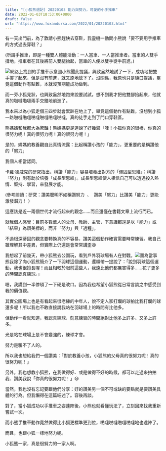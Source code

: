 ```yaml
---
title: "[小狐熊週記] 20220103 能力與努力，可愛的小手推車"
date: 2022-01-03T18:53:00+0800
draft: false
url: "https://www.foxandursa.com/2022/01/20220103.html"
---
```


有一天出門前，為了敦請小熊趕快去穿鞋，我靈機一動問小熊說「要不要用手推車的方式過去穿鞋？」

(所謂手推車，即是一種雙人體能活動：一人當車、一人當推車者。當車的人雙手撐地，推車者在其後將前人雙腿抬起，當車的人便以雙手徒手前進。)




![]($https://blogger.googleusercontent.com/img/b/R29vZ2xl/AVvXsEimLHtVWNWwABzADepjyVihk-s6YSmf_7DW-RgO3n6dGu9NQ3iWAcEoos-MCBlUmbsgo8jLTWBg499LSs63bqQ_dW1V122IVctW7GzT_z0IL58wka7bg4npxPuqIQdoloi0QjUO8_bwXO0/w400-h226/image.png)網路上找到的手推車示意圖小熊聞此提議，興致盎然地試了一下，成功地把雙手撐了起來，但是沒有前進，就又原地放下了。沒關係，我原也只是隨口提議，畢竟這個動作有點難，本就沒預期能成功做到。

而一旁小狐見狀，也興致盎然地跑來說要試試，想不到我才把他雙腳抬起來，他就真的啪噠啪噠兩手交錯地前進了。

我本來以為小狐走個三四步就會累趴在地上了，畢竟這個動作有點難。沒想到小狐一路啪噠啪噠啪噠啪噠啪噠啪噠，真的徒手走到了門口穿鞋區。

熊媽媽和我都大為驚豔！熊媽媽更是連說了好幾聲「哇！小狐你真的很棒，你真的很努力呢！真的很努力呢！真的很努力呢！」

是的，媽媽的教養觀自此真情流露：比起稱讚小孩的「能力」，更重要的是稱讚他的「努力」

我個人相當認同。

卡蘿·德威克的研究指出，稱讚「能力」容易培養出對方的「僵固型思維」；稱讚「努力」則有助於培養「成長型思維」。成長型思維使人相信自己可以透過投入熱情、堅持、學習，來發展才能。

(參考閱讀：研究：讚美聰明不如稱讚努力  、  讚美「努力」比讚美「能力」更能激發潛力！ ）

這應該是近一兩個世代才流行起來的觀念……而且還僅在書籍文章上流行而已。

就我個人感覺：目前多數華人的父母、教師、主管，下意識都還是以「能力」或「結果」為讚美標的，而非「努力」與「過程」。

不過根深蒂固的觀念要轉換真的不容易，讚美這個動作確實需要時常練習。我自己雖理解其中差異，但實際上仍還是會常常講歪😆



我想起了前幾天，帶小狐熊去公園玩，看到戶外羽球場有人在對戰。![]($https://blogger.googleusercontent.com/img/b/R29vZ2xl/AVvXsEjA4i21JJWV8DgMz7zSS8cmLV-RdRHlSpztPoVu9Of3qNmq-4Bg6br6__B8BNsn2wmbFMPWkgmDEUVTNLv5cQ-KOzs0EmEZ24g367QMFGjNLqOtTasJJAiHkM0dmKaD1bChyphenhyphenFGeI-bfftg/w640-h360/image.png)圖為當事熊我除了向小狐熊簡介了一下羽球這個運動，還順帶一提說了：「說到羽球這個運動，我也很擅長喔！而且相較於眼前這些人，我遠比他們都厲害得多……花了更多的時間認真練球。」

嗯，我講到一半停頓了一下硬是改口。因為我也希望小狐熊從日常言談之中感受到我的價值觀。

其實公園場上也是有看起來很老練的中年人，說不定人家打爛的球拍比我打爛的球還多呢！所以我也不敢直接說我站在羽球場上的時間有比他多。

但動作一看就知道，我認真練球、刻意練習的時間絕對比他多上許多、又多上許多。

光是站在球場上是不會變強的，練球才會。

努力是騙不了人的。

所以我也想給我們一個讚美：「對於教養小孩，小狐熊的父母真的很努力呢！真的很努力呢！」

另外，我也想教小狐熊，在我做得好、或是做得不好的時候，都可以走過來拍拍我、讚美我說「你真的很努力呢！」😆

當然，我也沒有忘記要跟他們分享：好的讚美另一個不可或缺的要點就是要讚美具體的行為。但我懶得在這篇細述了。容後再談。



對了，當小狐成功以手推車之姿達陣後，小熊也就看懂玩法了，立刻回來找我重新嘗試一次。

而小熊手推車動作竟然做得比小狐更標準更到位，啪噠啪噠啪噠啪噠地也達陣了。

而且，也跟小狐一樣地努力呢。

小狐熊一家，真是很努力的一家人啊。 


